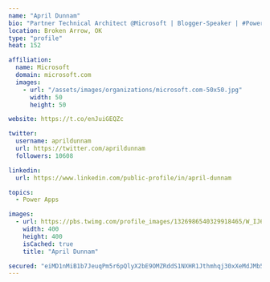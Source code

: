 ```yaml
---
name: "April Dunnam"
bio: "Partner Technical Architect @Microsoft | Blogger-Speaker | #PowerApps, #PowerAutomate, #Office365, #SharePoint | #WIT | #Karaoke Queen"
location: Broken Arrow, OK
type: "profile"
heat: 152

affiliation:
  name: Microsoft
  domain: microsoft.com
  images:
    - url: "/assets/images/organizations/microsoft.com-50x50.jpg"
      width: 50
      height: 50

website: https://t.co/enJuiGEQZc

twitter:
  username: aprildunnam
  url: https://twitter.com/aprildunnam
  followers: 10608

linkedin:
  url: https://www.linkedin.com/public-profile/in/april-dunnam

topics:
  - Power Apps

images:
  - url: https://pbs.twimg.com/profile_images/1326986540329918465/W_IJ6Ih2_400x400.jpg
    width: 400
    height: 400
    isCached: true
    title: "April Dunnam"

secured: "eiMD1nMiB1b7JeuqPm5r6pQlyX2bE9OMZRddS1NXHR1Jthmhqj30xXeMdJMb5ASxRS9rXBuE3o9LhBSFMvX+pS+I0QWqLLbG2uyYcB8uoJ1rEXvE+2ds/RHtgWMZOCWDt/L5sqmwrGHAO3LQL9+KpHVC/oLfyvyLoTccK5cwRaZYvP+ef7D4Y3HCsczD7iTXfoCZEkKoFtbQ6a9edhNyqfOIluJIVNG1wSQVtD7u7i6QGedNKYBp+Z1iClRugX7l+y0DBBDJY/76bAa2zy6CUrOfqJdOhOlSaOOMWa1KJMwUE2jVlp4uEyUJKJMALOGZ1Xtt1wFTbuCV0Ueo5Yl/SJSgTiQyR5q9WFgO55wXf8h/B2/69PynbTc1QSbiflKkMebSrEYdvVUX6OHIN1lfcPjspUXhXZugu4TsY1PbecY=;EObDDML0gjW1rSo3lfsuMw=="
---
```


